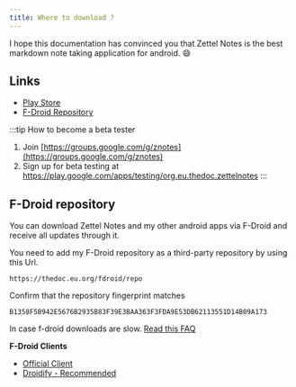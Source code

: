 ```yaml
---
title: Where to download ?
---
```


I hope this documentation has convinced you that Zettel Notes is the best markdown note taking application for android. 😄

## Links

- [Play  Store](https://thedoc.eu.org/redirect/zettel-notes)
- [F-Droid Repository](https://thedoc.eu.org/fdroid/)

:::tip
How to become a beta tester

1. Join [https://groups.google.com/g/znotes](https://groups.google.com/g/znotes) 
2. Sign up for beta testing at https://play.google.com/apps/testing/org.eu.thedoc.zettelnotes
:::

## F-Droid repository

You can download Zettel Notes and my other android apps via F-Droid and receive all updates through it.

You need to add my F-Droid repository as a third-party repository by using this Url.

```
https://thedoc.eu.org/fdroid/repo
```

Confirm that the repository fingerprint matches 
```
B1358F5B942E5676B2935B83F39E3BAA363F3FDA9E53DB62113551D14B09A173
```

In case f-droid downloads are slow. [Read this FAQ](faq#f-droid-downloads-are-slow)

**F-Droid Clients**

- [Official Client](https://f-droid.org/en/packages/org.fdroid.fdroid/)
- [Droidify - Recommended](https://f-droid.org/en/packages/com.looker.droidify/)


